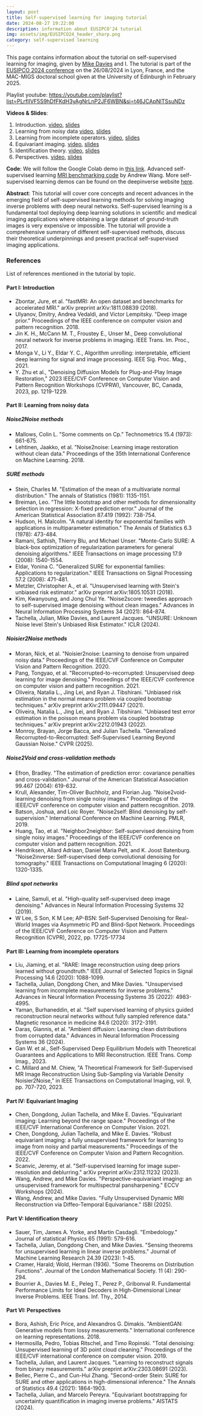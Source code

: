 ```yaml
---
layout: post
title: Self-supervised learning for imaging tutorial
date: 2024-08-27 19:22:00
description: information about EUSIPCO'24 tutorial
img: assets/img/EUSIPCO24_header_sharp.png
category: self-supervised learning
---
```


This page contains information about the tutorial on self-supervised learning for imaging, given by [Mike Davies](https://www.eng.ed.ac.uk/about/people/professor-michael-e-davies) and I.
The tutorial is part of the [EUSIPCO 2024 conference](https://eusipcolyon.sciencesconf.org/resource/page/id/28) on the 26/08/2024 in Lyon, France, and the MAC-MIGS doctoral school given at the University of Edinburgh in February 2025.


Playlist youtube: https://youtube.com/playlist?list=PLrflIVF5S9hDfFKdH3yAgNrLnP2JF6WBN&si=t46JCApNlTSsuNDz

**Videos & Slides**: 

1. Introduction. [video](https://youtu.be/gf-WCHXAdfk), [slides](/assets/pdf/part1.pdf)
2. Learning from noisy data [video](https://youtu.be/dxgvrooTZqQ), [slides](/assets/pdf/part2.pdf)
3. Learning from incomplete operators. [video](https://youtu.be/bIjEmd0kGN8), [slides](/assets/pdf/part3.pdf)
4. Equivariant imaging. [video](https://youtu.be/7M52ensBFxM), [slides](/assets/pdf/part4.pdf)
5. Identification theory. [video](https://youtu.be/Z1N7o9PlRIc), [slides](/assets/pdf/part5.pdf)
5. Perspectives. [video](https://youtu.be/pk6Sl52c9x4), [slides](/assets/pdf/part6.pdf)

**Code**: We will follow the Google Colab demo in [this link](https://colab.research.google.com/drive/1_dlXdNbgwg5u7_OAl29WiMRMOybnkCIo?usp=sharing).
Advanced self-supervised learning [MRI benchmarking code](https://andrewwango.github.io/deepinv-selfsup-fastmri) by Andrew Wang.
More self-supervised learning demos can be found on the deepinverse website [here](https://deepinv.github.io/deepinv/auto_examples/index.html#self-supervised-learning).



**Abstract**: This tutorial will cover core concepts and recent advances in the emerging field of self-supervised
learning methods for solving imaging inverse problems with deep neural networks.
Self-supervised learning is a fundamental tool deploying deep learning solutions in scientific and medical
imaging applications where obtaining a large dataset of ground-truth images is very expensive or impossible.
The tutorial will provide a comprehensive summary of different self-supervised methods, 
discuss their theoretical underpinnings and present practical self-supervised imaging applications.

### References
List of references mentioned in the tutorial by topic.

#### Part I: Introduction
- Zbontar, Jure, et al. "fastMRI: An open dataset and benchmarks for accelerated MRI." arXiv preprint arXiv:1811.08839 (2018).
- Ulyanov, Dmitry, Andrea Vedaldi, and Victor Lempitsky. "Deep image prior." Proceedings of the IEEE conference on computer vision and pattern recognition. 2018.
- Jin K. H., McCann M. T., Froustey E., Unser M., Deep convolutional neural network for inverse problems in imaging. IEEE Trans. Im. Proc., 2017.
- Monga V., Li Y., Eldar Y. C., Algorithm unrolling: interpretable, efficient deep learning for signal and image processing. IEEE Sig. Proc. Mag., 2021.
- Y. Zhu et al., "Denoising Diffusion Models for Plug-and-Play Image Restoration," 2023 IEEE/CVF Conference on Computer Vision and Pattern Recognition Workshops (CVPRW), Vancouver, BC, Canada, 2023, pp. 1219-1229.

#### Part II: Learning from noisy data

##### Noise2Noise methods
- Mallows, Colin L. "Some comments on Cp." Technometrics 15.4 (1973): 661-675.
- Lehtinen, Jaakko, et al. "Noise2noise: Learning image restoration without clean data." Proceedings of the 35th International Conference on Machine Learning. 2018.

##### SURE methods
- Stein, Charles M. "Estimation of the mean of a multivariate normal distribution." The annals of Statistics (1981): 1135-1151.
- Breiman, Leo. "The little bootstrap and other methods for dimensionality selection in regression: X-fixed prediction error." Journal of the American Statistical Association 87.419 (1992): 738-754.
- Hudson, H. Malcolm. "A natural identity for exponential families with applications in multiparameter estimation." The Annals of Statistics 6.3 (1978): 473-484.
- Ramani, Sathish, Thierry Blu, and Michael Unser. "Monte-Carlo SURE: A black-box optimization of regularization parameters for general denoising algorithms." IEEE Transactions on image processing 17.9 (2008): 1540-1554.
- Eldar, Yonina C. "Generalized SURE for exponential families: Applications to regularization." IEEE Transactions on Signal Processing 57.2 (2008): 471-481.
- Metzler, Christopher A., et al. "Unsupervised learning with Stein's unbiased risk estimator." arXiv preprint arXiv:1805.10531 (2018).
- Kim, Kwanyoung, and Jong Chul Ye. "Noise2score: tweedies approach to self-supervised image denoising without clean images." Advances in Neural Information Processing Systems 34 (2021): 864-874.
- Tachella, Julian, Mike Davies, and Laurent Jacques. "UNSURE: Unknown Noise level Stein's Unbiased Risk Estimator." ICLR (2024).

##### Noisier2Noise methods
- Moran, Nick, et al. "Noisier2noise: Learning to denoise from unpaired noisy data." Proceedings of the IEEE/CVF Conference on Computer Vision and Pattern Recognition. 2020.
- Pang, Tongyao, et al. "Recorrupted-to-recorrupted: Unsupervised deep learning for image denoising." Proceedings of the IEEE/CVF conference on computer vision and pattern recognition. 2021.
- Oliveira, Natalia L., Jing Lei, and Ryan J. Tibshirani. "Unbiased risk estimation in the normal means problem via coupled bootstrap techniques." arXiv preprint arXiv:2111.09447 (2021).
- Oliveira, Natalia L., Jing Lei, and Ryan J. Tibshirani. "Unbiased test error estimation in the poisson means problem via coupled bootstrap techniques." arXiv preprint arXiv:2212.01943 (2022).
- Monroy, Brayan, Jorge Bacca, and Julian Tachella. "Generalized Recorrupted-to-Recorrupted: Self-Supervised Learning Beyond Gaussian Noise." CVPR (2025).

##### Noise2Void and cross-validation methods
- Efron, Bradley. "The estimation of prediction error: covariance penalties and cross-validation." Journal of the American Statistical Association 99.467 (2004): 619-632.
- Krull, Alexander, Tim-Oliver Buchholz, and Florian Jug. "Noise2void-learning denoising from single noisy images." Proceedings of the IEEE/CVF conference on computer vision and pattern recognition. 2019.
- Batson, Joshua, and Loic Royer. "Noise2self: Blind denoising by self-supervision." International Conference on Machine Learning. PMLR, 2019.
- Huang, Tao, et al. "Neighbor2neighbor: Self-supervised denoising from single noisy images." Proceedings of the IEEE/CVF conference on computer vision and pattern recognition. 2021.
- Hendriksen, Allard Adriaan, Daniel Maria Pelt, and K. Joost Batenburg. "Noise2inverse: Self-supervised deep convolutional denoising for tomography." IEEE Transactions on Computational Imaging 6 (2020): 1320-1335.

##### Blind spot networks
- Laine, Samuli, et al. "High-quality self-supervised deep image denoising." Advances in Neural Information Processing Systems 32 (2019).
- W Lee, S Son, K M Lee; AP-BSN: Self-Supervised Denoising for Real-World Images via Asymmetric PD and Blind-Spot Network. Proceedings of the IEEE/CVF Conference on Computer Vision and Pattern Recognition (CVPR), 2022, pp. 17725-17734

#### Part III: Learning from incomplete operators

- Liu, Jiaming, et al. "RARE: Image reconstruction using deep priors learned without groundtruth." IEEE Journal of Selected Topics in Signal Processing 14.6 (2020): 1088-1099.
- Tachella, Julian, Dongdong Chen, and Mike Davies. "Unsupervised learning from incomplete measurements for inverse problems." Advances in Neural Information Processing Systems 35 (2022): 4983-4995.
- Yaman, Burhaneddin, et al. "Self supervised learning of physics guided reconstruction neural networks without fully sampled reference data." Magnetic resonance in medicine 84.6 (2020): 3172-3191.
- Daras, Giannis, et al. "Ambient diffusion: Learning clean distributions from corrupted data." Advances in Neural Information Processing Systems 36 (2024).
- Gan W. et al., Self-Supervised Deep Equilibrium Models with Theoretical Guarantees and Applications to MRI Reconstruction. IEEE Trans. Comp Imag., 2023.
- C. Millard and M. Chiew, "A Theoretical Framework for Self-Supervised MR Image Reconstruction Using Sub-Sampling via Variable Density Noisier2Noise," in IEEE Transactions on Computational Imaging, vol. 9, pp. 707-720, 2023.

#### Part IV: Equivariant Imaging
- Chen, Dongdong, Julian Tachella, and Mike E. Davies. "Equivariant imaging: Learning beyond the range space." Proceedings of the IEEE/CVF International Conference on Computer Vision. 2021.
- Chen, Dongdong, Julian Tachella, and Mike E. Davies. "Robust equivariant imaging: a fully unsupervised framework for learning to image from noisy and partial measurements." Proceedings of the IEEE/CVF Conference on Computer Vision and Pattern Recognition. 2022.
- Scanvic, Jeremy, et al. "Self-supervised learning for image super-resolution and deblurring." arXiv preprint arXiv:2312.11232 (2023).
- Wang, Andrew, and Mike Davies. "Perspective-equivariant imaging: an unsupervised framework for multispectral pansharpening." ECCV Workshops (2024).
- Wang, Andrew, and Mike Davies. "Fully Unsupervised Dynamic MRI Reconstruction via Diffeo-Temporal Equivariance." ISBI (2025).

#### Part V: Identification theory
- Sauer, Tim, James A. Yorke, and Martin Casdagli. "Embedology." Journal of statistical Physics 65 (1991): 579-616.
- Tachella, Julian, Dongdong Chen, and Mike Davies. "Sensing theorems for unsupervised learning in linear inverse problems." Journal of Machine Learning Research 24.39 (2023): 1-45.
- Cramer, Harald; Wold, Herman (1936). "Some Theorems on Distribution Functions". Journal of the London Mathematical Society. 11 (4): 290-294.
-  Bourrier A., Davies M. E., Peleg T., Perez P., Gribonval R. Fundamental Performance Limits for Ideal Decoders in High-Dimensional Linear Inverse Problems. IEEE Trans. Inf. Thy., 2014.

#### Part VI: Perspectives
- Bora, Ashish, Eric Price, and Alexandros G. Dimakis. "AmbientGAN: Generative models from lossy measurements." International conference on learning representations. 2018.
- Hermosilla, Pedro, Tobias Ritschel, and Timo Ropinski. "Total denoising: Unsupervised learning of 3D point cloud cleaning." Proceedings of the IEEE/CVF international conference on computer vision. 2019.
- Tachella, Julian, and Laurent Jacques. "Learning to reconstruct signals from binary measurements." arXiv preprint arXiv:2303.08691 (2023).
- Bellec, Pierre C., and Cun-Hui Zhang. "Second-order Stein: SURE for SURE and other applications in high-dimensional inference." The Annals of Statistics 49.4 (2021): 1864-1903.
- Tachella, Julian, and Marcelo Pereyra. "Equivariant bootstrapping for uncertainty quantification in imaging inverse problems." AISTATS (2024).

